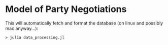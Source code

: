 # Model of Party Negotiations

This will automatically fetch and format the database (on linux and possibly mac anyway...):

```
> julia data_processing.jl
```
